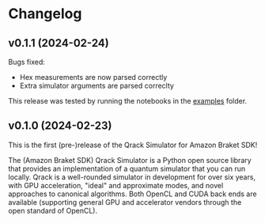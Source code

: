 # Changelog

## v0.1.1 (2024-02-24)

Bugs fixed:
- Hex measurements are now parsed correctly
- Extra simulator arguments are parsed correclty

This release was tested by running the notebooks in the [examples](https://github.com/vm6502q/amazon-braket-qrack-simulator-python/tree/main/examples) folder.

## v0.1.0 (2024-02-23)

This is the first (pre-)release of the Qrack Simulator for Amazon Braket SDK!

The (Amazon Braket SDK) Qrack Simulator is a Python open source library that provides an implementation of a quantum simulator that you can run locally. Qrack is a well-rounded simulator in development for over six years, with GPU acceleration, "ideal" and approximate modes, and novel approaches to canonical algorithms. Both OpenCL and CUDA back ends are available (supporting general GPU and accelerator vendors through the open standard of OpenCL).
